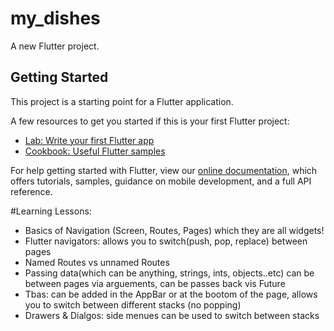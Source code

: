 # my_dishes

A new Flutter project.

## Getting Started

This project is a starting point for a Flutter application.

A few resources to get you started if this is your first Flutter project:

- [Lab: Write your first Flutter app](https://flutter.dev/docs/get-started/codelab)
- [Cookbook: Useful Flutter samples](https://flutter.dev/docs/cookbook)

For help getting started with Flutter, view our
[online documentation](https://flutter.dev/docs), which offers tutorials,
samples, guidance on mobile development, and a full API reference.

#Learning Lessons:
 - Basics of Navigation (Screen, Routes, Pages) which they are all widgets!
 - Flutter navigators: allows you to switch(push, pop, replace) between pages
 - Named Routes vs unnamed Routes
 - Passing data(which can be anything, strings, ints, objects..etc) can be between pages via arguements, can be passes back vis Future 
 - Tbas: can be added in the AppBar or at the bootom of the page, allows you to switch between different stacks (no popping) 
 - Drawers & Dialgos: side menues can be used to switch between stacks 

 
